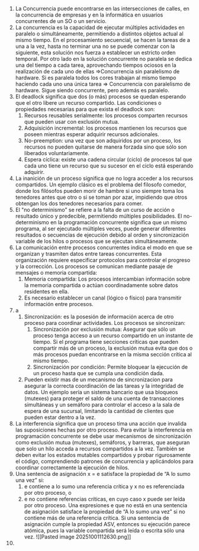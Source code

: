 1) La Concurrencia puede encontrarse en las intersecciones de calles, en la concurrencia de empresas y en la informática en usuarios concurrentes de un SO o un servicio.
2) La concurrencia es la capacidad de ejecutar múltiples actividades en paralelo o simultáneamente, permitiendo a distintos objetos actual al mismo tiempo. 
   En el procesamiento secuencial, se hacen la tareas de a una a la vez, hasta no terminar una no se puede comenzar con la siguiente, esta solución nos fuerza a establecer un estricto orden temporal.
   Por otro lado en la solución concurrente no paralela se dedica una del tiempo a cada tarea, aprovechando tiempos ociosos en la realización de cada uno de ellas =>Concurrencia sin paralelismo de hardware.
   Si es paralela todos los cores trabajan al mismo tiempo haciendo cada uno una única tarea => Concurrencia con paralelismo de hardware. Sigue siendo concurrente, pero además es paralelo.
3) El deadlock significa que dos (o más) procesos se quedan esperando que el otro libere un recurso compartido. Las condiciones o propiedades necesarias para que exista el deadlock son:
	1) Recursos reusables serialmente: los procesos comparten recursos que pueden usar con exclusión mutua.
	2) Adquisición incremental: los procesos mantienen los recursos que poseen mientras esperar adquirir recursos adicionales.
	3) No-preemption: una vez que son adquiridos por un proceso, los recursos no pueden quitarse de manera forzada sino que sólo son liberados voluntariamente.
	4) Espera cíclica: existe una cadena circular (ciclo) de procesos tal que cada uno tiene un recurso que su sucesor en el ciclo está esperando adquirir.
4) La inanición de un proceso significa que no logra acceder a los recursos compartidos. Un ejemplo clásico es el problema del filosofo comedor, donde los filósofos pueden morir de hambre si uno siempre toma los tenedores antes que otro o si se toman por azar, impidiendo que otros obtengan los dos tenedores necesarios para comer.
5) El "no determinismo" se refiere a la falta de un curso de acción o resultado único y predecible, permitiendo múltiples posibilidades. El no-determinismo en la programación concurrente significa que un mismo programa, al ser ejecutado múltiples veces, puede generar diferentes resultados o secuencias de ejecución debido al orden y sincronización variable de los hilos o procesos que se ejecutan simultáneamente.
6) La comunicación entre procesos concurrentes indica el modo en que se organizan y trasmiten datos entre tareas concurrentes. Esta organización requiere especificar protocolos para controlar el progreso y la corrección. Los procesos se comunican mediante pasaje de mensajes o memoria compartida:
	1) Memoria compartida: Los procesos intercambian información sobre la memoria compartida o actúan coordinadamente sobre datos residentes en ella.
	2) Es necesario establecer un canal (lógico o físico) para transmitir información entre procesos.
7) a
	1) Sincronización: es la posesión de información acerca de otro proceso para coordinar actividades. Los procesos se sincronizan:
		1) Sincronización por exclusión mutua: Asegurar que sólo un proceso tenga acceso a un recurso compartido en un instante de tiempo. Si el programa tiene secciones críticas que pueden compartir más de un proceso, la exclusión mutua evita que dos o más procesos puedan encontrarse en la misma sección crítica al mismo tiempo.
		2) Sincronización por condición: Permite bloquear la ejecución de un proceso hasta que se cumpla una condición dada.
	2) Pueden existir mas de un mecanismo de sincronizacion para asegurar la correcta coordinación de las tareas y la integridad de datos. Un ejemplo sería un sistema bancario que usa bloqueos (mutexes) para proteger el saldo de una cuenta de transacciones simultáneas y un semáforo para controlar el acceso a la sala de espera de una sucursal, limitando la cantidad de clientes que pueden estar dentro a la vez.
8) La interferencia significa que un proceso tima una acción que invalida las suposiciones hechas por otro proceso. Para evitar la interferencia en programación concurrente se debe usar mecanismos de sincronización como exclusión mutua (mutexes), semáforos, y barreras, que aseguran que solo un hilo acceda a recursos compartidos a la vez. También se deben evitar los estados mutables compartidos y probar rigurosamente el código, comprendiendo patrones de concurrencia y aplicándolos para coordinar correctamente la ejecución de hilos.
9) Una sentencia de asignación x = e satisface la propiedad de “A lo sumo una vez” si:
	1) e contiene a lo sumo una referencia crítica y x no es referenciada por otro proceso, o
	2) e no contiene referencias críticas, en cuyo caso x puede ser leída por otro proceso.
	Una expresiones e que no está en una sentencia de asignación satisface la propiedad de “A lo sumo una vez” si no contiene más de una referencia crítica. Si una sentencia de asignación cumple la propiedad ASV, entonces su ejecución parece atómica, pues la variable compartida será leída o escrita sólo una vez.
	![[Pasted image 20251001112630.png]]
10) 